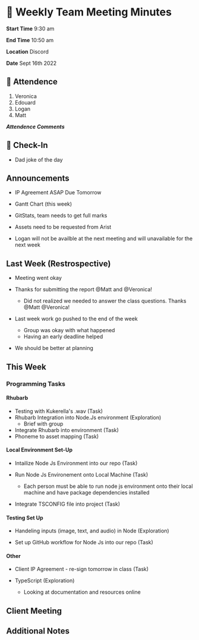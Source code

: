 # 🚀 Weekly Team Meeting Minutes

**Start Time** 9:30 am

**End Time** 10:50 am

**Location** Discord

**Date** Sept 16th 2022

## 👋 Attendence

1. Veronica
2. Edouard
3. Logan
4. Matt

***Attendence Comments***

## 🧸 Check-In

- Dad joke of the day

## Announcements

- IP Agreement ASAP Due Tomorrow

- Gantt Chart (this week)

- GitStats, team needs to get full marks

- Assets need to be requested from Arist

- Logan will not be availble at the next meeting and will unavailable for the next week
  
## Last Week (Restrospective)

- Meeting went okay

- Thanks for submitting the report @Matt and @Veronica!
  - Did not realized we needed to answer the class questions. Thanks @Matt @Veronica!

- Last week work go pushed to the end of the week
  - Group was okay with what happened
  - Having an early deadline helped

- We should be better at planning

## This Week  

### Programming Tasks

#### Rhubarb

- Testing with Kukerella's .wav (Task)
- Rhubarb Integration into Node.Js environment (Exploration)
  - Brief with group
- Integrate Rhubarb into environment (Task)
- Phoneme to asset mapping (Task)


#### Local Environment Set-Up

- Intailize Node Js Environment into our repo (Task)

- Run Node Js Environement onto Local Machine (Task)
  - Each person must be able to run node js environment onto their local machine and have package dependencies installed

- Integrate TSCONFIG file into project (Task)
  
#### Testing Set Up

- Handeling inputs (image, text, and audio) in Node (Exploration)

- Set up GitHub workflow for Node Js into our repo (Task)

#### Other 

- Client IP Agreement - re-sign tomorrow in class (Task)

- TypeScript (Exploration)
  - Looking at documentation and resources online

## Client Meeting

## Additional Notes